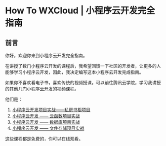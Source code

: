 # How To WXCloud | 小程序云开发完全指南

## 前言
你好，欢迎你来到小程序云开发完全指南。

在讲授了数门小程序云开发的课程后，我希望回馈一下社区的开发者，让更多的人能够学习小程序云开发，因此，我决定编写这本小程序云开发完成指南。

如果你不喜欢看电子书，喜欢传统的视频授课，可以前往腾讯云学院，学习我讲授的其他几门小程序云开发的视频课程。

他们是：

1. [小程序云开发项目实战——私房书柜项目][1]
2. [小程序云开发 —— 云函数项目实战][2]
3. [小程序云开发 —— 数据库项目实战][3]
4. [小程序云开发 —— 文件存储项目实战][4]

这些课程都是免费的，你可以在线观看。

[1]:https://cloud.tencent.com/developer/edu/course-100005-1244
[2]:https://cloud.tencent.com/developer/edu/course-100005-1296
[3]:https://cloud.tencent.com/developer/edu/course-100005-1294
[4]:https://cloud.tencent.com/developer/edu/course-100005-1295